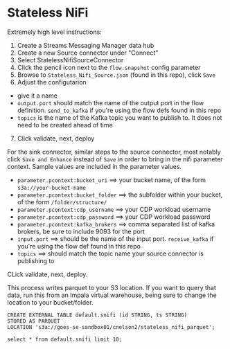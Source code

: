 # Stateless NiFi



Extremely high level instructions:

1.  Create a Streams Messaging Manager data hub
2.  Create a new Source connector under "Connect"
3.  Select StatelessNifiSourceConnector
4.  Click the pencil icon next to the `flow.snapshot` config parameter
5.  Browse to `Stateless_Nifi_Source.json` (found in this repo), click `Save`
6.  Adjust the configutarion
  * give it a name
  * `output.port` should match the name of the output port in the flow definition.  `send_to_kafka` if you're using the flow defs found in this repo
  * `topics` is the name of the Kafka topic you want to publish to.  It does not need to be created ahead of time
7.  Click validate, next, deploy


For the sink connector, similar steps to the source connector, most notably click `Save and Enhance` instead of `Save` in order to bring in the nifi parameter context.   Sample values are included in the parameter values.

* `parameter.pcontext:bucket_uri` ==> your bucket name, of the form `s3a://your-bucket-name`
* `parameter.pcontext:bucket_folder` ==> the subfolder within your bucket, of the form `/folder/structure/`
* `parameter.pcontext:cdp_username` ==> your CDP workload username
* `parameter.pcontext:cdp_password` ==> your CDP workload password
* `parameter.pcontext:kafka_brokers` ==> comma separated list of kafka brokers, be sure to include 9093 for the port
* `input.port` ==> should be the name of the input port.  `receive_kafka` if you're using the flow def found in this repo
* `topics` ==> should match the topic name your source connector is publishing to

CLick validate, next, deploy.


This process writes parquet to your S3 location.  If you want to query that data, run this from an Impala virtual warehouse, being sure to change the location to your bucket/folder.


```
CREATE EXTERNAL TABLE default.snifi (id STRING, ts STRING) 
STORED AS PARQUET
LOCATION 's3a://goes-se-sandbox01/cnelson2/stateless_nifi_parquet';

select * from default.snifi limit 10;
```


